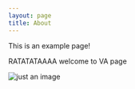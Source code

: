 ```yaml
---
layout: page
title: About
---
```


This is an example page!

RATATATAAAA welcome to VA page


![just an image](https://i.pinimg.com/736x/48/14/0c/48140c639f18073c918720620ad65ef3.jpg)